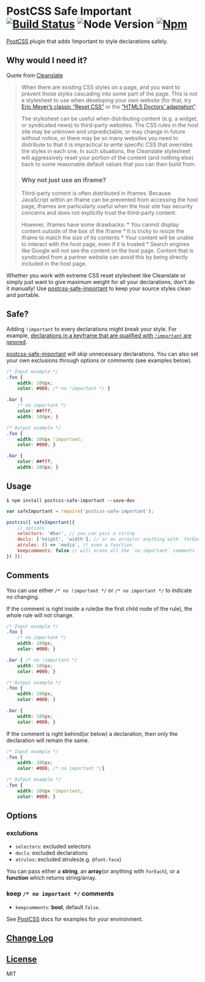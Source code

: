 # PostCSS Safe Important [![Build Status][ci-img]][ci] ![Node Version][node-img] [![Npm][npm-img]][npm]

[PostCSS] plugin that adds !important to style declarations safely.

[PostCSS]:  https://github.com/postcss/postcss
[ci-img]:   https://travis-ci.org/Crimx/postcss-safe-important.svg
[ci]:       https://travis-ci.org/Crimx/postcss-safe-important
[npm-img]:  https://img.shields.io/npm/v/postcss-safe-important.svg
[npm]:      https://www.npmjs.com/package/postcss-safe-important
[node-img]: https://img.shields.io/badge/node-%5E4.0.0-green.svg

## Why would I need it?

Quote from [Cleanslate](http://cleanslatecss.com/#Why-would-I-need-it)

> When there are existing CSS styles on a page, and you want to prevent those styles cascading into some part of the page. This is not a stylesheet to use when developing your own website (for that, try [Eric Meyer’s classic “Reset CSS”](http://meyerweb.com/eric/tools/css/reset/) or the [“HTML5 Doctors’ adaptation”](http://html5doctor.com/html-5-reset-stylesheet).

> The stylesheet can be useful when distributing content (e.g. a widget, or syndicated news) to third-party websites. The CSS rules in the host site may be unknown and unpredictable, or may change in future without notice, or there may be so many websites you need to distribute to that it is impractical to write specific CSS that overrides the styles in each one. In such situations, the Cleanslate stylesheet will aggressively reset your portion of the content (and nothing else) back to some reasonable default values that you can then build from.
> 
> ### Why not just use an iframe?
> 
> Third-party content is often distributed in iframes. Because JavaScript within an iframe can be prevented from accessing the host page, iframes are particularly useful when the host site has security concerns and does not explicitly trust the third-party content.
> 
> However, iframes have some drawbacks: * You cannot display content outside of the box of the iframe * It is tricky to resize the iframe to match the size of its contents * Your content will be unable to interact with the host page, even if it is trusted * Search engines like Google will not see the content on the host page. Content that is syndicated from a partner website can avoid this by being directly included in the host page.


Whether you work with extreme CSS reset stylesheet like Cleanslate or simply just want to give maximum weight for all your declarations, don't do it manually! Use [postcss-safe-important] to keep your source styles clean and portable. 

## Safe?

Adding `!important` to every declarations might break your style. For example, [declarations in a keyframe that are qualified with `!important` are ignored](https://developer.mozilla.org/en-US/docs/Web/CSS/@keyframes#!important_in_a_keyframe).

[postcss-safe-important] will skip unnecessary declarations. You can also set your own exclusions through options or comments (see examples below).

[postcss-safe-important]: https://github.com/Crimx/postcss-safe-important


```css
/* Input example */
.foo {
    width: 100px;
    color: #000; /* no !important */ }

.bar {
    /* no important */
    color: ##fff;
    width: 100px; }
```

```css
/* Output example */
.foo {
    width: 100px !important;
    color: #000; }

.bar {
    color: ##fff;
    width: 100px; }
```

## Usage

```
$ npm install postcss-safe-important --save-dev
```

```js
var safeImportant = require('postcss-safe-important');

postcss([ safeImportant({
    // options
    selectors: '#bar', // you can pass a string
    decls: ['height', 'width'], // or an array(or anything with `forEach`)
    atrules: () => 'media', // even a function
    keepcomments: false // will erase all the `no important` comments
}) ]);
```

## Comments

You can use either `/* no !important */` or `/* no important */` to indicate no changing.

If the comment is right inside a rule(be the first child node of the rule), the whole rule will not change.

```css
/* Input example */
.foo {
    /* no important */
    width: 100px;
    color: #000; }

.bar { /* no !important */
    width: 100px;
    color: #000; }
```

```css
/* Output example */
.foo {
    width: 100px;
    color: #000; }

.bar {
    width: 100px;
    color: #000; }
```

If the comment is right behind(or below) a declaration, then only the declaration will remain the same.

```css
/* Input example */
.foo {
    width: 100px;
    color: #000; /* no important */}
```

```css
/* Output example */
.foo {
    width: 100px !important;
    color: #000; }
```

## Options

### exclutions

- `selectors`: excluded selectors
- `decls`: excluded declarations
- `atrules`: excluded atrules(e.g. `@font-face`)

You can pass either a **string**, an **array**(or anything with `forEach`), or a **function** which returns string/array.

### keep `/* no important */` comments

- `keepcomments`: **bool**, default `false`.

See [PostCSS] docs for examples for your environment.

## [Change Log](CHANGELOG.md)

## [License](LICENSE)

MIT
